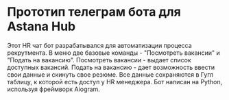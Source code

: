 # Прототип телеграм бота для Astana Hub
Этот HR чат бот разрабатывался для автоматизации процесса рекрутмента. В меню две базовые команды - "Посмотреть вакансии" и "Подать на вакансию". Посмотреть вакансии - выдает список доступных вакансий. Подать на вакансию - дает возможность ввести свои данные и скинуть свое резюме. Все данные сохраняются в Гугл таблицу, к которой есть доступ у HR менеджера. 
Бот написан на Python, используя фреймворк Aiogram.
